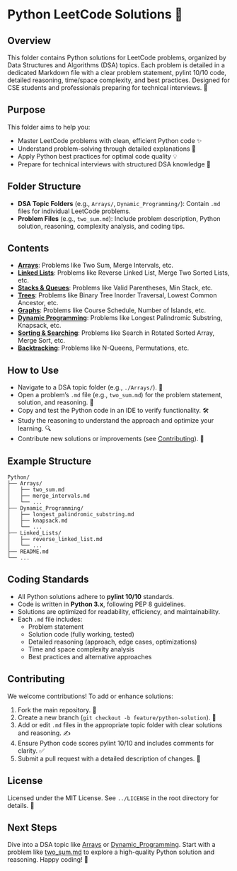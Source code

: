 # Python LeetCode Solutions 🐍

## Overview
This folder contains Python solutions for LeetCode problems, organized by Data Structures and Algorithms (DSA) topics. Each problem is detailed in a dedicated Markdown file with a clear problem statement, pylint 10/10 code, detailed reasoning, time/space complexity, and best practices. Designed for CSE students and professionals preparing for technical interviews. 🚀

## Purpose
This folder aims to help you:
- Master LeetCode problems with clean, efficient Python code ✨
- Understand problem-solving through detailed explanations 🧠
- Apply Python best practices for optimal code quality 💡
- Prepare for technical interviews with structured DSA knowledge 🎯

## Folder Structure
- **DSA Topic Folders** (e.g., `Arrays/`, `Dynamic_Programming/`): Contain `.md` files for individual LeetCode problems.
- **Problem Files** (e.g., `two_sum.md`): Include problem description, Python solution, reasoning, complexity analysis, and coding tips.

## Contents
- **[Arrays](./Arrays/)**: Problems like Two Sum, Merge Intervals, etc.
- **[Linked Lists](./Linked_Lists/)**: Problems like Reverse Linked List, Merge Two Sorted Lists, etc.
- **[Stacks & Queues](./Stacks_Queues/)**: Problems like Valid Parentheses, Min Stack, etc.
- **[Trees](./Trees/)**: Problems like Binary Tree Inorder Traversal, Lowest Common Ancestor, etc.
- **[Graphs](./Graphs/)**: Problems like Course Schedule, Number of Islands, etc.
- **[Dynamic Programming](./Dynamic_Programming/)**: Problems like Longest Palindromic Substring, Knapsack, etc.
- **[Sorting & Searching](./Sorting_Searching/)**: Problems like Search in Rotated Sorted Array, Merge Sort, etc.
- **[Backtracking](./Backtracking/)**: Problems like N-Queens, Permutations, etc.

## How to Use
- Navigate to a DSA topic folder (e.g., `./Arrays/`). 📂
- Open a problem’s `.md` file (e.g., `two_sum.md`) for the problem statement, solution, and reasoning. 📝
- Copy and test the Python code in an IDE to verify functionality. 🛠️
- Study the reasoning to understand the approach and optimize your learning. 🔍
- Contribute new solutions or improvements (see [Contributing](#contributing)). 🤗

## Example Structure
```
Python/
├── Arrays/
│   ├── two_sum.md
│   ├── merge_intervals.md
│   └── ...
├── Dynamic_Programming/
│   ├── longest_palindromic_substring.md
│   ├── knapsack.md
│   └── ...
├── Linked_Lists/
│   ├── reverse_linked_list.md
│   └── ...
├── README.md
└── ...
```

## Coding Standards
- All Python solutions adhere to **pylint 10/10** standards.
- Code is written in **Python 3.x**, following PEP 8 guidelines.
- Solutions are optimized for readability, efficiency, and maintainability.
- Each `.md` file includes:
  - Problem statement
  - Solution code (fully working, tested)
  - Detailed reasoning (approach, edge cases, optimizations)
  - Time and space complexity analysis
  - Best practices and alternative approaches

## Contributing
We welcome contributions! To add or enhance solutions:
1. Fork the main repository. 🍴
2. Create a new branch (`git checkout -b feature/python-solution`). 🌿
3. Add or edit `.md` files in the appropriate topic folder with clear solutions and reasoning. ✍️
4. Ensure Python code scores pylint 10/10 and includes comments for clarity. ✅
5. Submit a pull request with a detailed description of changes. 🚀

## License
Licensed under the MIT License. See `../LICENSE` in the root directory for details. 📜

## Next Steps
Dive into a DSA topic like [Arrays](./Arrays/) or [Dynamic_Programming](./Dynamic_Programming/). Start with a problem like [two_sum.md](./Arrays/two_sum.md) to explore a high-quality Python solution and reasoning. Happy coding! 🌟